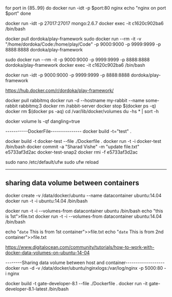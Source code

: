 for port in {85..99}
do
   docker run -idt -p $port:80 nginx
   echo "nginx on port $port"
done

docker run -idt -p 27017:27017 mongo:2.6.7
docker exec -it c1620c902ba6 /bin/bash


docker pull dordoka/play-framework
sudo docker run --rm -it -v "/home/dordoka/Code:/home/play/Code" -p 9000:9000 -p 9999:9999 -p 8888:8888 dordoka/play-framework

sudo docker run --rm -it -p 9000:9000 -p 9999:9999 -p 8888:8888 dordoka/play-framework
docker exec -it c1620c902ba6 /bin/bash

docker run -idt -p 9000:9000 -p 9999:9999 -p 8888:8888 dordoka/play-framework

https://hub.docker.com/r/dordoka/play-framework/

docker pull rabbitmq
docker run -d --hostname my-rabbit --name some-rabbit rabbitmq:3
docker rm /rabbit-server
docker stop $(docker ps -q)
docker rm $(docker ps -aq)
cd /var/lib/docker/volumes
du -hs * | sort -h

docker volume ls -qf dangling=true

-----------DockerFile---------------
docker build -t="test" .

docker build -t docker-test --file ./Dockerfile .
docker run -t -i docker-test /bin/bash
docker commit -a "Sharad Vishe" -m "update file.txt" e5733af3d2ac docker-test-snap2
docker rmi -f e5733af3d2ac

sudo nano /etc/default/ufw
sudo ufw reload

--------------

sharing data volume between containers
------------------------------------------
docker create -v /data/docker/ubuntu --name datacontainer ubuntu:14.04
docker run -t -i ubuntu:14.04 /bin/bash

docker run -t -i --volumes-from datacontainer ubuntu /bin/bash
echo "this is 1st">file.txt
docker run -t -i --volumes-from datacontainer ubuntu:14.04 /bin/bash

echo "`date` This is from 1st container">>file.txt
echo "`date` This is from 2nd container">>file.txt


https://www.digitalocean.com/community/tutorials/how-to-work-with-docker-data-volumes-on-ubuntu-14-04


--------Sharing data volume between host and container-------------------
docker run -d -v /data/docker/ubuntu/nginxlogs:/var/log/nginx -p 5000:80 -i nginx

docker build -t gate-developer-8.1 --file ./Dockerfile .
docker run -it gate-developer-8.1-latest /bin/bash
